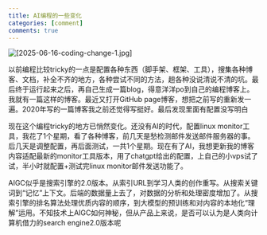 ```yaml
---
title: AI编程的一些变化
categories: [comment]
comments: true
---
```


![[2025-06-16-coding-change-1.jpg]](https://images.ruifeng.me/2025-06-16-coding-change-1.jpg)

以前编程比较tricky的一点是配置各种东西（脚手架、框架、工具），搜集各种博客、文档，补全不齐的地方，各种尝试不同的方法，趟各种没说清说不清的坑。最后终于运行起来之后，再自己生成一篇blog，得意洋洋po到自己的编程博客上。我就有一篇这样的博客。最近又打开GitHub page博客，想把之前写的重新发一遍。2020年写的一篇博客我之前还觉得写挺好。最后发现里面有配置没写明白

现在这个编程tricky的地方已悄然变化。还没有AI的时代，配置linux monitor工具，我花了1个星期，看了各种博客，前几天是愁检测邮件发送邮件服务器的事。后几天是调整配置，再后面测试，一共1个星期。现在有了AI，我想更新我的博客内容适配最新的monitor工具版本，用了chatgpt给出的配置，上自己的小vps试了试，半小时就配置+测试完linux monitor邮件发送功能了。

AIGC似乎是搜索引擎的2.0版本。从索引URL到学习人类的创作重写。从搜索关键词到“记忆”上下文。后端的数据量上去了，对数据的分析和处理密度增加了。从搜索引擎的排名算法处理优质内容的顺序，到大模型的预训练和对内容的本地化“理解”运用。不知技术上AIGC如何神秘，但从产品上来说，是否可以认为是人类向计算机借力的search engine2.0版本呢